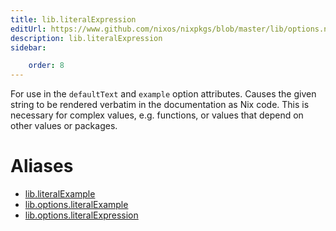 ```yaml
---
title: lib.literalExpression
editUrl: https://www.github.com/nixos/nixpkgs/blob/master/lib/options.nix#L387C23
description: lib.literalExpression
sidebar:

    order: 8
---
```


For use in the `defaultText` and `example` option attributes. Causes the
given string to be rendered verbatim in the documentation as Nix code. This
is necessary for complex values, e.g. functions, or values that depend on
other values or packages.


# Aliases

- [lib.literalExample](./reference/lib/lib-literalExample)
- [lib.options.literalExample](./reference/lib/options/lib-options-literalExample)
- [lib.options.literalExpression](./reference/lib/options/lib-options-literalExpression)


